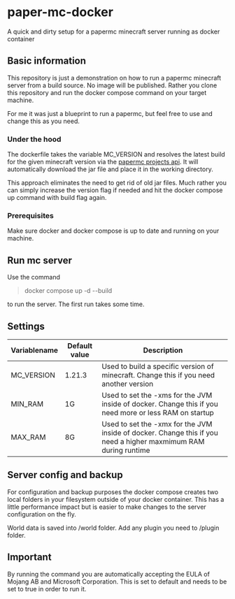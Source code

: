 # paper-mc-docker
A quick and dirty setup for a papermc minecraft server running as docker container

## Basic information
This repository is just a demonstration on how to run a papermc minecraft server from a build source.
No image will be published. Rather you clone this repository and run the docker compose command on your target machine.

For me it was just a blueprint to run a papermc, but feel free to use and change this as you need.

###  Under the hood
The dockerfile takes the variable MC_VERSION and resolves the latest build for the given minecraft version via the [papermc projects api](https://api.papermc.io/v2/projects/paper).
It will automatically download the jar file and place it in the working directory.

This approach eliminates the need to get rid of old jar files. Much rather you can simply increase the version flag if needed and hit the docker compose up command with build flag again.

### Prerequisites
Make sure docker and docker compose is up to date and running on your machine.

## Run mc server
Use the command
> docker compose up -d --build

to run the server. The first run takes some time.

## Settings
|Variablename| Default value| Description|
|---|---|---|
|MC_VERSION| 1.21.3 | Used to build a specific version of minecraft. Change this if you need another version |
|MIN_RAM | 1G | Used to set the -xms for the JVM inside of docker. Change this if you need more or less RAM on startup|
|MAX_RAM | 8G | Used to set the -xmx for the JVM inside of docker. Change this if you need a higher maxmimum RAM during runtime|

## Server config and backup
For configuration and backup purposes the docker compose creates two local folders in your filesystem outside of your docker container. This has a little performance impact but is easier to make changes to the server configuration on the fly.

World data is saved into /world folder. Add any plugin you need to /plugin folder.

## Important
By running the command you are automatically accepting the EULA of Mojang AB and Microsoft Corporation. This is set to default and needs to be set to true in order to run it.